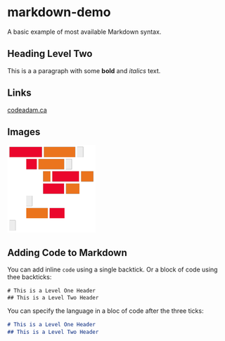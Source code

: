 # markdown-demo

A basic example of most available Markdown syntax.

## Heading Level Two

This is a a paragraph with some **bold** and *italics* text.

## Links

[codeadam.ca](https://codeadam.ca)

## Images

![codeadam.ca logo](https://raw.githubusercontent.com/codeadamca/markdown-demo/main/logo.png)

## Adding Code to Markdown

You can add inline `code` using a single backtick. Or a block of code using thee backticks:

```
# This is a Level One Header
## This is a Level Two Header
```

You can specify the language in a bloc of code after the three ticks:

```markdown
# This is a Level One Header
## This is a Level Two Header
```